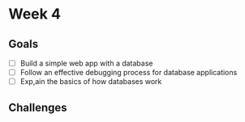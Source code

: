 # Week 4

## Goals

* [ ] Build a simple web app with a database
* [ ] Follow an effective debugging process for database applications
* [ ] Exp,ain the basics of how databases work

## Challenges

